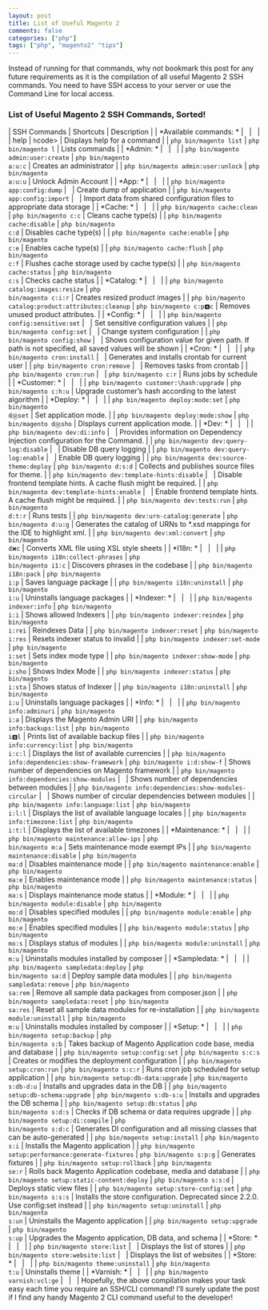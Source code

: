 ```yaml
---
layout: post
title: List of Useful Magento 2
comments: false
categories: ["php"]
tags: ["php", "magento2" "tips"]
---
```


Instead of running for that commands, why not bookmark this post for any future requirements as it is the compilation of all useful Magento 2 SSH commands. You need to have SSH access to your server or use the Command Line for local access.

### List of Useful Magento 2 SSH Commands, Sorted!

| SSH Commands	| Shortcuts | Description |
| *Available commands: * |  &nbsp; | &nbsp; |
| help | <code>h</code>code> |	Displays help for a command |
| `php bin/magento list` | <code>php bin/magento l</code> |	Lists commands |
| *Admin: * |  &nbsp; | &nbsp; |
| `php bin/magento admin:user:create` |	<code>php bin/magento a:u:c</code> | Creates an administrator |
| `php bin/magento admin:user:unlock` |	<code>php bin/magento a:u:u</code> | Unlock Admin Account |
| *App: * |  &nbsp; | &nbsp; |
| `php bin/magento app:config:dump`	| &nbsp; |	Create dump of application |
| `php bin/magento app:config:import` | &nbsp; | Import data from shared configuration files to appropriate data storage |
| *Cache: * |  &nbsp; | &nbsp; |
| `php bin/magento cache:clean` | <code>php bin/magento c:c</code> | Cleans cache type(s) |
| `php bin/magento cache:disable` |	<code>php bin/magento c:d</code> | Disables cache type(s) |
| `php bin/magento cache:enable` | <code>php bin/magento c:e</code> | Enables cache type(s) |
| `php bin/magento cache:flush`	| <code>php bin/magento c:f</code> | Flushes cache storage used by cache type(s) |
| `php bin/magento cache:status` | <code>php bin/magento c:s</code> | Checks cache status |
| *Catalog: * |  &nbsp; | &nbsp; |
| `php bin/magento catalog:images:resize` | <code>php bin/magento c:i:r</code> | Creates resized product images |
| `php bin/magento catalog:product:attributes:cleanup` | <code>php bin/magento c:p:a:c</code> | Removes unused product attributes. |
| *Config: * |  &nbsp; | &nbsp; |
| `php bin/magento config:sensitive:set` | &nbsp; |	Set sensitive configuration values |
| `php bin/magento config:set` | &nbsp; | Change system configuration |
| `php bin/magento config:show`	| &nbsp; | Shows configuration value for given path. If path is not specified, all saved values will be shown |
| *Cron: * |  &nbsp; | &nbsp; |
| `php bin/magento cron:install` | &nbsp; | Generates and installs crontab for current user |
| `php bin/magento cron:remove` | &nbsp; | Removes tasks from crontab |
| `php bin/magento cron:run` | &nbsp; |	<code>php bin/magento c:r</code> | Runs jobs by schedule |
| *Customer: * |  &nbsp; | &nbsp; |
| `php bin/magento customer:\hash:upgrade` | <code>php bin/magento c:h:u</code> | Upgrade customer’s hash according to the latest algorithm |
| *Deploy: * |  &nbsp; | &nbsp; |
| `php bin/magento deploy:mode:set` | <code>php bin/magento d:m:set</code> | Set application mode. |
| `php bin/magento deploy:mode:show` | <code>php bin/magento d:m:sho</code> | Displays current application mode. |
| *Dev: * |  &nbsp; | &nbsp; |
| `php bin/magento dev:di:info` | &nbsp; | Provides information on Dependency Injection configuration for the Command. |
| `php bin/magento dev:query-log:disable` | &nbsp; | Disable DB query logging |
| `php bin/magento dev:query-log:enable` | &nbsp; |	Enable DB query logging |
| `php bin/magento dev:source-theme:deploy` | <code>php bin/magento d:s:d</code> | Collects and publishes source files for theme. |
| `php bin/magento dev:template-hints:disable` | &nbsp; | Disable frontend template hints. A cache flush might be required. |
| `php bin/magento dev:template-hints:enable` | &nbsp; | Enable frontend template hints. A cache flush might be required. |
| `php bin/magento dev:tests:run` |	<code>php bin/magento d:t:r</code> | Runs tests |
| `php bin/magento dev:urn-catalog:generate` |	<code>php bin/magento d:u:g</code> | Generates the catalog of URNs to *.xsd mappings for the IDE to highlight xml. |
| `php bin/magento dev:xml:convert`	| <code>php bin/magento d:x:c</code> | Converts XML file using XSL style sheets |
| *I18n: * |  &nbsp; | &nbsp; |
| `php bin/magento i18n:collect-phrases` | <code>php bin/magento i1:c</code> | Discovers phrases in the codebase |
| `php bin/magento i18n:pack` | <code>php bin/magento i:p</code> | Saves language package |
| `php bin/magento i18n:uninstall` | <code>php bin/magento i:u</code> | Uninstalls language packages |
| *Indexer: * |  &nbsp; | &nbsp; |
| `php bin/magento indexer:info` | <code>php bin/magento i:i</code> | Shows allowed Indexers |
| `php bin/magento indexer:reindex` | <code>php bin/magento i:rei</code> | Reindexes Data |
| `php bin/magento indexer:reset` | <code>php bin/magento i:res</code> | Resets indexer status to invalid |
| `php bin/magento indexer:set-mode` |	<code>php bin/magento i:set</code> | Sets index mode type |
| `php bin/magento indexer:show-mode` |	<code>php bin/magento i:sho</code> | Shows Index Mode |
| `php bin/magento indexer:status`	| <code>php bin/magento i:sta</code> | Shows status of Indexer |
| `php bin/magento i18n:uninstall` | <code>php bin/magento i:u</code> | Uninstalls language packages |
| *Info: * |  &nbsp; | &nbsp; |
| `php bin/magento info:adminuri` | <code>php bin/magento i:a</code> |	Displays the Magento Admin URI |
| `php bin/magento info:backups:list` | <code>php bin/magento i:b:l</code> | Prints list of available backup files |
| `php bin/magento info:currency:list` | <code>php bin/magento i:c:l</code> | Displays the list of available currencies |
| `php bin/magento info:dependencies:show-framework` | <code>php bin/magento i:d:show-f</code> | Shows number of dependencies on Magento framework |
| `php bin/magento info:dependencies:show-modules` |  &nbsp; | Shows number of dependencies between modules |
| `php bin/magento info:dependencies:show-modules-circular` |	&nbsp; | Shows number of circular dependencies between modules |
| `php bin/magento info:language:list` | <code>php bin/magento i:l:l</code> | Displays the list of available language locales |
| `php bin/magento info:timezone:list` | <code>php bin/magento i:t:l</code> | Displays the list of available timezones |
| *Maintenance: * |  &nbsp; | &nbsp; |
| `php bin/magento maintenance:allow-ips` |	<code>php bin/magento m:a</code> | Sets maintenance mode exempt IPs |
| `php bin/magento maintenance:disable` | <code>php bin/magento ma:d</code> | Disables maintenance mode |
| `php bin/magento maintenance:enable` | <code>php bin/magento ma:e</code> | Enables maintenance mode |
| `php bin/magento maintenance:status` | <code>php bin/magento ma:s</code> | Displays maintenance mode status |
| *Module: * |  &nbsp; | &nbsp; |
| `php bin/magento module:disable` | <code>php bin/magento mo:d</code> | Disables specified modules |
| `php bin/magento module:enable` |	<code>php bin/magento mo:e</code> |	Enables specified modules |
| `php bin/magento module:status` |	<code>php bin/magento mo:s</code> |	Displays status of modules |
| `php bin/magento module:uninstall` | <code>php bin/magento m:u</code>	| Uninstalls modules installed by composer |
| *Sampledata: * |  &nbsp; | &nbsp; |
| `php bin/magento sampledata:deploy` |	<code>php bin/magento sa:d</code> |	Deploy sample data modules |
| `php bin/magento sampledata:remove` |	<code>php bin/magento sa:rem</code> | Remove all sample data packages from composer.json |
| `php bin/magento sampledata:reset` |	<code>php bin/magento sa:res</code> | Reset all sample data modules for re-installation |
| `php bin/magento module:uninstall` | <code>php bin/magento m:u</code>	| Uninstalls modules installed by composer |
| *Setup: * |  &nbsp; | &nbsp; |
| `php bin/magento setup:backup` |	<code>php bin/magento s:b</code> | Takes backup of Magento Application code base, media and database |
| `php bin/magento setup:config:set` |	<code>php bin/magento s:c:s</code> |	Creates or modifies the deployment configuration |
| `php bin/magento setup:cron:run` |	<code>php bin/magento s:c:r</code> |	Runs cron job scheduled for setup application |
| `php bin/magento setup:db-data:upgrade` |	<code>php bin/magento s:db-d:u</code> |	Installs and upgrades data in the DB |
| `php bin/magento setup:db-schema:upgrade` |	<code>php bin/magento s:db-s:u</code> |	Installs and upgrades the DB schema |
| `php bin/magento setup:db:status` |	<code>php bin/magento s:d:s</code> |	Checks if DB schema or data requires upgrade |
| `php bin/magento setup:di:compile` |	<code>php bin/magento s:d:c</code> |	Generates DI configuration and all missing classes that can be auto-generated |
| `php bin/magento setup:install` |	<code>php bin/magento s:i</code> |	Installs the Magento application |
| `php bin/magento setup:performance:generate-fixtures` |	<code>php bin/magento s:p:g</code> |	Generates fixtures |
| `php bin/magento setup:rollback` |	<code>php bin/magento se:r</code> |	Rolls back Magento Application codebase, media and database |
| `php bin/magento setup:static-content:deploy` |	<code>php bin/magento s:s:d</code> |	Deploys static view files |
| `php bin/magento setup:store-config:set` | <code>php bin/magento s:s:s</code> |	Installs the store configuration. Deprecated since 2.2.0. Use config:set instead |
| `php bin/magento setup:uninstall` | <code>php bin/magento s:un</code> |	Uninstalls the Magento application |
| `php bin/magento setup:upgrade` |	<code>php bin/magento s:up</code> |	Upgrades the Magento application, DB data, and schema |
| *Store: * |  &nbsp; | &nbsp; |
| `php bin/magento store:list` | &nbsp; | Displays the list of stores |
| `php bin/magento store:website:list` | &nbsp; | Displays the list of websites |
| *Store: * |  &nbsp; | &nbsp; |
| `php bin/magento theme:uninstall` | <code>php bin/magento t:u</code> | Uninstalls theme |
| *Varnish: * |  &nbsp; | &nbsp; |
| `php bin/magento varnish:vcl:ge` |  &nbsp; | &nbsp; |
Hopefully, the above compilation makes your task easy each time you require an SSH/CLI command!
I’ll surely update the post if I find any handy Magento 2 CLI command useful to the developer!